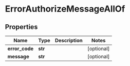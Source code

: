 # ErrorAuthorizeMessageAllOf

## Properties
| Name | Type | Description | Notes |
| ------------ | ------------- | ------------- | ------------- |
| **error_code** | **str** |  | [optional]  |
| **message** | **str** |  | [optional]  |



